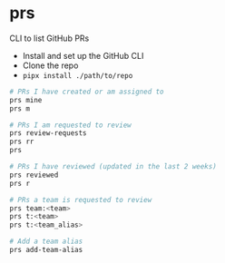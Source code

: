 # prs

CLI to list GitHub PRs

* Install and set up the GitHub CLI
* Clone the repo
* `pipx install ./path/to/repo`

```bash
# PRs I have created or am assigned to
prs mine
prs m

# PRs I am requested to review
prs review-requests
prs rr
prs

# PRs I have reviewed (updated in the last 2 weeks)
prs reviewed
prs r

# PRs a team is requested to review
prs team:<team>
prs t:<team>
prs t:<team_alias>

# Add a team alias
prs add-team-alias
```